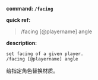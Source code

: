 <!-- BEGIN_AUTOGEN: do NOT edit in this block -->

**command: `/facing`**

**quick ref:**
> /facing [@playername] angle

**description:**

```
set facing of a given player. 
/facing [@playername] angle
```

<!-- END_AUTOGEN-->
给指定角色替换材质。